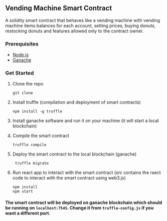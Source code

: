 ## Vending Machine Smart Contract

A solidity smart contract that behaves like a vending machine with vending machine items balances for each account, setting prices, buying donuts, restocking donuts and features allowed only to the contract owner.

### Prerequisites

- [Node.js](https://nodejs.org/en/download/)
- [Ganache](https://www.trufflesuite.com/ganache)

### Get Started

1. Clone the repo

   ```
   git clone
   ```

2. Install truffle (compilation and deployment of smart contracts)

   ```
   npm install -g truffle
   ```

3. Install ganache software and run it on your machine (it will start a local blockchain)

4. Compile the smart contract

   ```
   truffle compile
   ```

5. Deploy the smart contract to the local blockchain (ganache)

   ```
    truffle migrate
   ```

6. Run react app to interact with the smart contract (src contains the raect code to interact with the smart contract using web3.js)

   ```
   npm install
   npm start
   ```

#### The smart contract will be deployed on ganache blockchain which should be running on `localhost:7545`. Change it from `truffle-config.js` if you want a different port.
